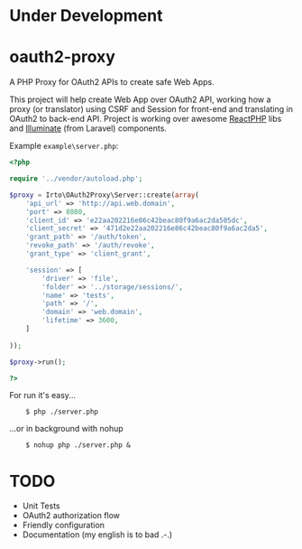 # Under Development

# oauth2-proxy
A PHP Proxy for OAuth2 APIs to create safe Web Apps.

This project will help create Web App over OAuth2 API, working how a proxy (or translator) using CSRF and Session for front-end and translating in OAuth2 to back-end API. Project is working over awesome [ReactPHP](https://github.com/reactphp) libs and [Illuminate](https://github.com/laravel/framework) (from Laravel) components.

Example ```example\server.php```:
```php
<?php

require '../vendor/autoload.php';

$proxy = Irto\OAuth2Proxy\Server::create(array(
    'api_url' => 'http://api.web.domain',
    'port' => 8080,
    'client_id' => 'e22aa202216e86c42beac80f9a6ac2da505dc',
    'client_secret' => '471d2e22aa202216e86c42beac80f9a6ac2da5',
    'grant_path' => '/auth/token',
    'revoke_path' => '/auth/revoke',
    'grant_type' => 'client_grant',

    'session' => [
        'driver' => 'file',
        'folder' => '../storage/sessions/',
        'name' => 'tests',
        'path' => '/',
        'domain' => 'web.domain',
        'lifetime' => 3600,
    ]
        
));

$proxy->run();

?>
```

For run it's easy...

```
    $ php ./server.php
```

...or in background with nohup

```
    $ nohup php ./server.php &
```

# TODO

* Unit Tests
* OAuth2 authorization flow
* Friendly configuration
* Documentation (my english is to bad .-.) 
